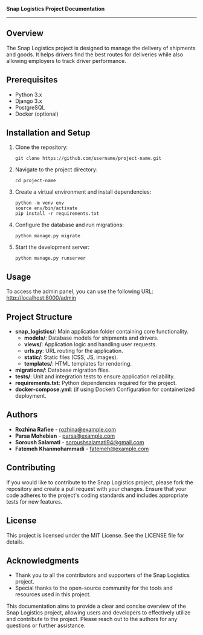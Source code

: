 **Snap Logistics Project Documentation**

---

## Overview
The Snap Logistics project is designed to manage the delivery of shipments and goods. It helps drivers find the best routes for deliveries while also allowing employers to track driver performance.

## Prerequisites
- Python 3.x
- Django 3.x
- PostgreSQL
- Docker (optional)

## Installation and Setup
1. Clone the repository:
   ```
   git clone https://github.com/username/project-name.git
   ```
2. Navigate to the project directory:
   ```
   cd project-name
   ```
3. Create a virtual environment and install dependencies:
   ```
   python -m venv env
   source env/bin/activate
   pip install -r requirements.txt
   ```
4. Configure the database and run migrations:
   ```
   python manage.py migrate
   ```
5. Start the development server:
   ```
   python manage.py runserver
   ```

## Usage
To access the admin panel, you can use the following URL: 
[http://localhost:8000/admin](http://localhost:8000/admin)

## Project Structure
- **snap_logistics/**: Main application folder containing core functionality.
  - **models/**: Database models for shipments and drivers.
  - **views/**: Application logic and handling user requests.
  - **urls.py**: URL routing for the application.
  - **static/**: Static files (CSS, JS, images).
  - **templates/**: HTML templates for rendering.
- **migrations/**: Database migration files.
- **tests/**: Unit and integration tests to ensure application reliability.
- **requirements.txt**: Python dependencies required for the project.
- **docker-compose.yml**: (if using Docker) Configuration for containerized deployment.

## Authors
- **Rozhina Rafiee** - [rozhina@example.com](mailto:rozhina@example.com)
- **Parsa Mohebian** - [parsa@example.com](mailto:parsa@example.com)
- **Soroush Salamati** - [soroushsalamati94@gmail.com](soroushsalamati94@gmail.com)
- **Fatemeh Khanmohammadi** - [fatemeh@example.com](mailto:fatemeh@example.com)

## Contributing
If you would like to contribute to the Snap Logistics project, please fork the repository and create a pull request with your changes. Ensure that your code adheres to the project's coding standards and includes appropriate tests for new features.

## License
This project is licensed under the MIT License. See the LICENSE file for details.

## Acknowledgments
- Thank you to all the contributors and supporters of the Snap Logistics project.
- Special thanks to the open-source community for the tools and resources used in this project.

This documentation aims to provide a clear and concise overview of the Snap Logistics project, allowing users and developers to effectively utilize and contribute to the project. Please reach out to the authors for any questions or further assistance.
